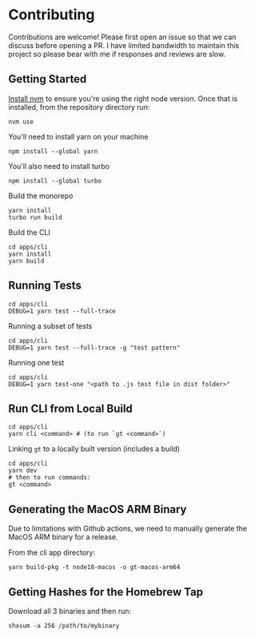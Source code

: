 # Contributing

Contributions are welcome! Please first open an issue so that we can discuss before opening a PR. I have limited bandwidth to maintain this project so please bear with me if responses and reviews are slow.

## Getting Started

[Install nvm](https://github.com/nvm-sh/nvm?tab=readme-ov-file#installing-and-updating) to ensure you're using the right node version. Once that is installed, from the repository directory run:

```
nvm use
```

You'll need to install yarn on your machine

```
npm install --global yarn
```

You'll also need to install turbo

```
npm install --global turbo
```

Build the monorepo

```
yarn install
turbo run build
```

Build the CLI

```
cd apps/cli
yarn install
yarn build
```

## Running Tests

```
cd apps/cli
DEBUG=1 yarn test --full-trace
```

Running a subset of tests

```
cd apps/cli
DEBUG=1 yarn test --full-trace -g "test pattern"
```

Running one test

```
cd apps/cli
DEBUG=1 yarn test-one "<path to .js test file in dist folder>"
```

## Run CLI from Local Build

```
cd apps/cli
yarn cli <command> # (to run `gt <command>`)
```

Linking `gt` to a locally built version (includes a build)

```
cd apps/cli
yarn dev
# then to run commands:
gt <command>
```

## Generating the MacOS ARM Binary

Due to limitations with Github actions, we need to manually generate the MacOS ARM binary for a release.

From the cli app directory:

```
yarn build-pkg -t node18-macos -o gt-macos-arm64
```

## Getting Hashes for the Homebrew Tap

Download all 3 binaries and then run:

```
shasum -a 256 /path/to/mybinary
```
